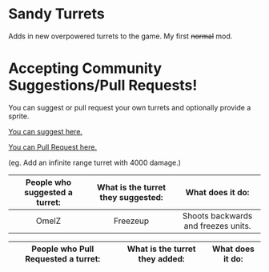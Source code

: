 # Sandy Turrets

Adds in new overpowered turrets to the game.
My first ~~normal~~ mod.


# Accepting Community Suggestions/Pull Requests!
You can suggest or pull request your own turrets and optionally provide a sprite.

[You can suggest here.](https://github.com/SMOLKEYS/sandyturretsuggestions/issues/new/choose)

[You can Pull Request here.](https://github.com/SMOLKEYS/sandy-turrets/pulls)

(eg. Add an infinite range turret with 4000 damage.)



|People who suggested a turret:|What is the turret they suggested:|What does it do:|
|:-----:|:-----:|:-----:|
OmelZ|Freezeup|Shoots backwards and freezes units.


|People who Pull Requested a turret:|What is the turret they added:|What does it do:|
|:-----:|:-----:|:-----:|
